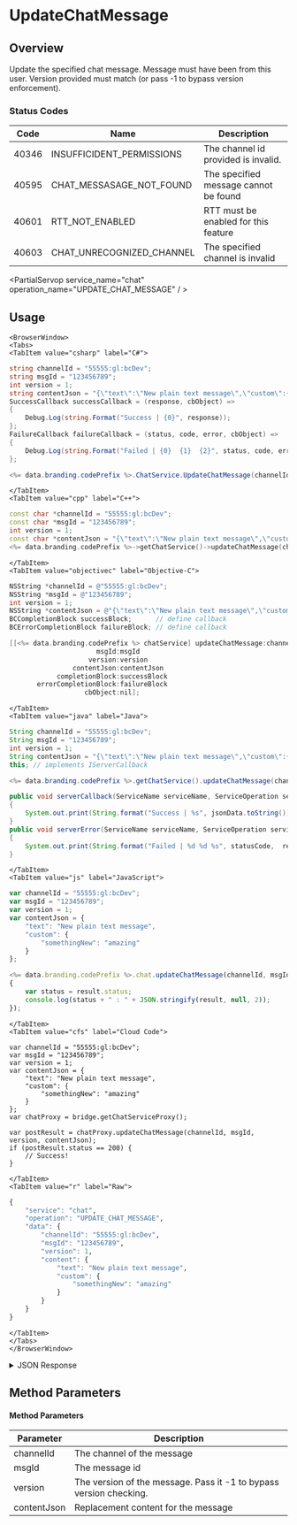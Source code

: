 # UpdateChatMessage
## Overview
Update the specified chat message. Message must have been from this user. Version provided must match (or pass -1 to bypass version enforcement).



### Status Codes
Code | Name | Description
---- | ---- | -----------
40346 | INSUFFICIDENT_PERMISSIONS | The channel id provided is invalid.
40595 | CHAT_MESSASAGE_NOT_FOUND | The specified message cannot be found
40601 | RTT_NOT_ENABLED | RTT must be enabled for this feature
40603 | CHAT_UNRECOGNIZED_CHANNEL | The specified channel is invalid

<PartialServop service_name="chat" operation_name="UPDATE_CHAT_MESSAGE" / >

## Usage

```mdx-code-block
<BrowserWindow>
<Tabs>
<TabItem value="csharp" label="C#">
```

```csharp
string channelId = "55555:gl:bcDev";
string msgId = "123456789";
int version = 1;
string contentJson = "{\"text\":\"New plain text message\",\"custom\":{\"somethingNew\":\"amazing\"}}";
SuccessCallback successCallback = (response, cbObject) =>
{
    Debug.Log(string.Format("Success | {0}", response));
};
FailureCallback failureCallback = (status, code, error, cbObject) =>
{
    Debug.Log(string.Format("Failed | {0}  {1}  {2}", status, code, error));
};

<%= data.branding.codePrefix %>.ChatService.UpdateChatMessage(channelId, msgId, version, contentJson, successCallback, failureCallback);
```

```mdx-code-block
</TabItem>
<TabItem value="cpp" label="C++">
```

```cpp
const char *channelId = "55555:gl:bcDev";
const char *msgId = "123456789";
int version = 1;
const char *contentJson = "{\"text\":\"New plain text message\",\"custom\":{\"somethingNew\":\"amazing\"}}";
<%= data.branding.codePrefix %>->getChatService()->updateChatMessage(channelId, msgId, version, contentJson, this);
```

```mdx-code-block
</TabItem>
<TabItem value="objectivec" label="Objective-C">
```

```objectivec
NSString *channelId = @"55555:gl:bcDev";
NSString *msgId = @"123456789";
int version = 1;
NSString *contentJson = @"{\"text\":\"New plain text message\",\"custom\":{\"somethingNew\":\"amazing\"}}";
BCCompletionBlock successBlock;      // define callback
BCErrorCompletionBlock failureBlock; // define callback

[[<%= data.branding.codePrefix %> chatService] updateChatMessage:channelId
                      msgId:msgId
                    version:version
                contentJson:contentJson
            completionBlock:successBlock
       errorCompletionBlock:failureBlock
                   cbObject:nil];
```

```mdx-code-block
</TabItem>
<TabItem value="java" label="Java">
```

```java
String channelId = "55555:gl:bcDev";
String msgId = "123456789";
int version = 1;
String contentJson = "{\"text\":\"New plain text message\",\"custom\":{\"somethingNew\":\"amazing\"}}";
this; // implements IServerCallback

<%= data.branding.codePrefix %>.getChatService().updateChatMessage(channelId, msgId, version, contentJson, this);

public void serverCallback(ServiceName serviceName, ServiceOperation serviceOperation, JSONObject jsonData)
{
    System.out.print(String.format("Success | %s", jsonData.toString()));
}
public void serverError(ServiceName serviceName, ServiceOperation serviceOperation, int statusCode, int reasonCode, String jsonError)
{
    System.out.print(String.format("Failed | %d %d %s", statusCode,  reasonCode, jsonError.toString()));
}
```

```mdx-code-block
</TabItem>
<TabItem value="js" label="JavaScript">
```

```javascript
var channelId = "55555:gl:bcDev";
var msgId = "123456789";
var version = 1;
var contentJson = {
    "text": "New plain text message",
    "custom": {
        "somethingNew": "amazing"
    }
};

<%= data.branding.codePrefix %>.chat.updateChatMessage(channelId, msgId, version, contentJson, result =>
{
	var status = result.status;
	console.log(status + " : " + JSON.stringify(result, null, 2));
});
```

```mdx-code-block
</TabItem>
<TabItem value="cfs" label="Cloud Code">
```

```cfscript
var channelId = "55555:gl:bcDev";
var msgId = "123456789";
var version = 1;
var contentJson = {
    "text": "New plain text message",
    "custom": {
        "somethingNew": "amazing"
    }
};
var chatProxy = bridge.getChatServiceProxy();

var postResult = chatProxy.updateChatMessage(channelId, msgId, version, contentJson);
if (postResult.status == 200) {
    // Success!
}
```

```mdx-code-block
</TabItem>
<TabItem value="r" label="Raw">
```

```r
{
	"service": "chat",
	"operation": "UPDATE_CHAT_MESSAGE",
	"data": {
		"channelId": "55555:gl:bcDev",
		"msgId": "123456789",
		"version": 1,
		"content": {
			"text": "New plain text message",
			"custom": {
				"somethingNew": "amazing"
			}
		}
	}
}
```

```mdx-code-block
</TabItem>
</Tabs>
</BrowserWindow>
```

<details>
<summary>JSON Response</summary>

```json
{
    "status": 200,
    "data": {}
}
```
</details>

## Method Parameters
#### Method Parameters
Parameter | Description
--------- | -----------
channelId | The channel of the message
msgId | The message id
version | The version of the message. Pass it -1 to bypass version checking.
contentJson | Replacement content for the message


